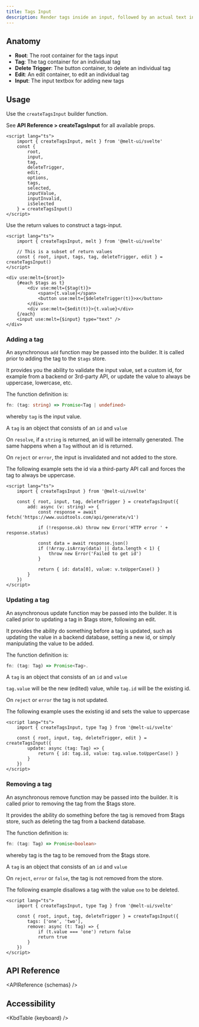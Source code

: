 ```yaml
---
title: Tags Input
description: Render tags inside an input, followed by an actual text input.
---
```


<script>
    import { APIReference, Callout, KbdTable } from '$docs/components'
    export let schemas
    export let keyboard
</script>

## Anatomy

- **Root**: The root container for the tags input
- **Tag**: The tag container for an individual tag
- **Delete Trigger**: The button container, to delete an individual tag
- **Edit**: An edit container, to edit an individual tag
- **Input**: The input textbox for adding new tags

## Usage

Use the `createTagsInput` builder function.

<Callout type="info">
    See <strong>API Reference > createTagsInput</strong> for all available props.
</Callout>

```svelte
<script lang="ts">
	import { createTagsInput, melt } from '@melt-ui/svelte'
	const {
		root,
		input,
		tag,
		deleteTrigger,
		edit,
		options,
		tags,
		selected,
		inputValue,
		inputInvalid,
		isSelected
	} = createTagsInput()
</script>
```

Use the return values to construct a tags-input.

```svelte
<script lang="ts">
	import { createTagsInput, melt } from '@melt-ui/svelte'

	// This is a subset of return values
	const { root, input, tags, tag, deleteTrigger, edit } = createTagsInput()
</script>

<div use:melt={$root}>
	{#each $tags as t}
		<div use:melt={$tag(t)}>
			<span>{t.value}</span>
			<button use:melt={$deleteTrigger(t)}>x</button>
		</div>
		<div use:melt={$edit(t)}>{t.value}</div>
	{/each}
	<input use:melt={$input} type="text" />
</div>
```

### Adding a tag

An asynchronous `add` function may be passed into the builder. It is called prior to adding the tag
to the `$tags` store.

It provides you the ability to validate the input value, set a custom id, for example from a backend
or 3rd-party API, or update the value to always be uppercase, lowercase, etc.

The function definition is:

```ts
fn: (tag: string) => Promise<Tag | undefined>
```

whereby `tag` is the input value.

<Callout type="info">
A <code>tag</code> is an object that consists of an <code>id</code> and <code>value</code>
</Callout>

On `resolve`, if a `string` is returned, an id will be internally generated. The same happens when a
`Tag` without an id is returned.

On `reject` or `error`, the input is invalidated and not added to the store.

The following example sets the id via a third-party API call and forces the tag to always be
uppercase.

```svelte
<script lang="ts">
	import { createTagsInput } from '@melt-ui/svelte'

	const { root, input, tag, deleteTrigger } = createTagsInput({
		add: async (v: string) => {
			const response = await fetch('https://www.uuidtools.com/api/generate/v1')

			if (!response.ok) throw new Error('HTTP error ' + response.status)

			const data = await response.json()
			if (!Array.isArray(data) || data.length < 1) {
				throw new Error('Failed to get id')
			}

			return { id: data[0], value: v.toUpperCase() }
		}
	})
</script>
```

### Updating a tag

An asynchronous update function may be passed into the builder. It is called prior to updating a tag
in $tags store, following an edit.

It provides the ability do something before a tag is updated, such as updating the value in a
backend database, setting a new id, or simply manipulating the value to be added.

The function definition is:

```ts
fn: (tag: Tag) => Promise<Tag>.
```

<Callout type="info">
A <code>tag</code> is an object that consists of an <code>id</code> and <code>value</code>
</Callout>

`tag.value` will be the new (edited) value, while `tag.id` will be the existing id.

On `reject` or `error` the tag is not updated.

The following example uses the existing id and sets the value to uppercase

```svelte
<script lang="ts">
	import { createTagsInput, type Tag } from '@melt-ui/svelte'

	const { root, input, tag, deleteTrigger, edit } = createTagsInput({
		update: async (tag: Tag) => {
			return { id: tag.id, value: tag.value.toUpperCase() }
		}
	})
</script>
```

### Removing a tag

An asynchronous remove function may be passed into the builder. It is called prior to removing the
tag from the $tags store.

It provides the ability do something before the tag is removed from $tags store, such as deleting
the tag from a backend database.

The function definition is:

```ts
fn: (tag: Tag) => Promise<boolean>
```

whereby tag is the tag to be removed from the $tags store.

<Callout type="info">
A <code>tag</code> is an object that consists of an <code>id</code> and <code>value</code>
</Callout>

On `reject`, `error` or `false`, the tag is not removed from the store.

The following example disallows a tag with the value `one` to be deleted.

```svelte
<script lang="ts">
	import { createTagsInput, type Tag } from '@melt-ui/svelte'

	const { root, input, tag, deleteTrigger } = createTagsInput({
		tags: ['one', 'two'],
		remove: async (t: Tag) => {
			if (t.value === 'one') return false
			return true
		}
	})
</script>
```

## API Reference

<APIReference {schemas} />

## Accessibility

<KbdTable {keyboard} />
